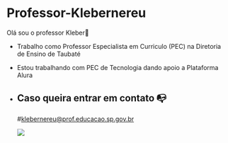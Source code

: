 # Professor-Klebernereu
Olá sou o professor Kleber💙
- Trabalho como Professor Especialista em Curriculo (PEC) na Diretoria de Ensino de Taubaté
- Estou trabalhando com PEC de Tecnologia dando apoio a Plataforma Alura
- ## Caso queira entrar em contato 📭
  #klebernereu@prof.educacao.sp.gov.br

  
  ![]( https://media1.tenor.com/m/cnXb14zVXnIAAAAC/jesus-jesus-christ.gif)
  
 
